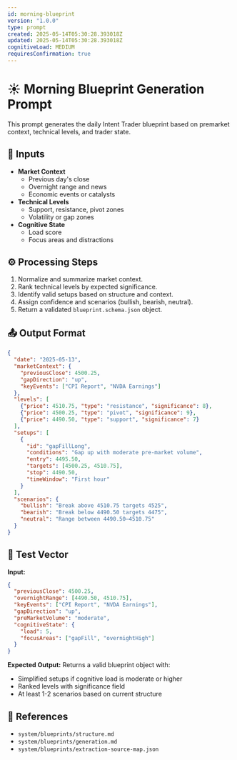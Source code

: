 ```yaml
---
id: morning-blueprint
version: "1.0.0"
type: prompt
created: 2025-05-14T05:30:28.393018Z
updated: 2025-05-14T05:30:28.393018Z
cognitiveLoad: MEDIUM
requiresConfirmation: true
---
```


# ☀️ Morning Blueprint Generation Prompt

This prompt generates the daily Intent Trader blueprint based on premarket context, technical levels, and trader state.

## 🔢 Inputs

- **Market Context**
  - Previous day's close
  - Overnight range and news
  - Economic events or catalysts
- **Technical Levels**
  - Support, resistance, pivot zones
  - Volatility or gap zones
- **Cognitive State**
  - Load score
  - Focus areas and distractions

## ⚙️ Processing Steps

1. Normalize and summarize market context.
2. Rank technical levels by expected significance.
3. Identify valid setups based on structure and context.
4. Assign confidence and scenarios (bullish, bearish, neutral).
5. Return a validated `blueprint.schema.json` object.

## 📤 Output Format

```json
{
  "date": "2025-05-13",
  "marketContext": {
    "previousClose": 4500.25,
    "gapDirection": "up",
    "keyEvents": ["CPI Report", "NVDA Earnings"]
  },
  "levels": [
    {"price": 4510.75, "type": "resistance", "significance": 8},
    {"price": 4500.25, "type": "pivot", "significance": 9},
    {"price": 4490.50, "type": "support", "significance": 7}
  ],
  "setups": [
    {
      "id": "gapFillLong",
      "conditions": "Gap up with moderate pre-market volume",
      "entry": 4495.50,
      "targets": [4500.25, 4510.75],
      "stop": 4490.50,
      "timeWindow": "First hour"
    }
  ],
  "scenarios": {
    "bullish": "Break above 4510.75 targets 4525",
    "bearish": "Break below 4490.50 targets 4475",
    "neutral": "Range between 4490.50–4510.75"
  }
}
```

## 🧪 Test Vector

**Input:**
```json
{
  "previousClose": 4500.25,
  "overnightRange": [4490.50, 4510.75],
  "keyEvents": ["CPI Report", "NVDA Earnings"],
  "gapDirection": "up",
  "preMarketVolume": "moderate",
  "cognitiveState": {
    "load": 5,
    "focusAreas": ["gapFill", "overnightHigh"]
  }
}
```

**Expected Output:**
Returns a valid blueprint object with:
- Simplified setups if cognitive load is moderate or higher
- Ranked levels with significance field
- At least 1-2 scenarios based on current structure

## 📎 References

- `system/blueprints/structure.md`
- `system/blueprints/generation.md`
- `system/blueprints/extraction-source-map.json`
